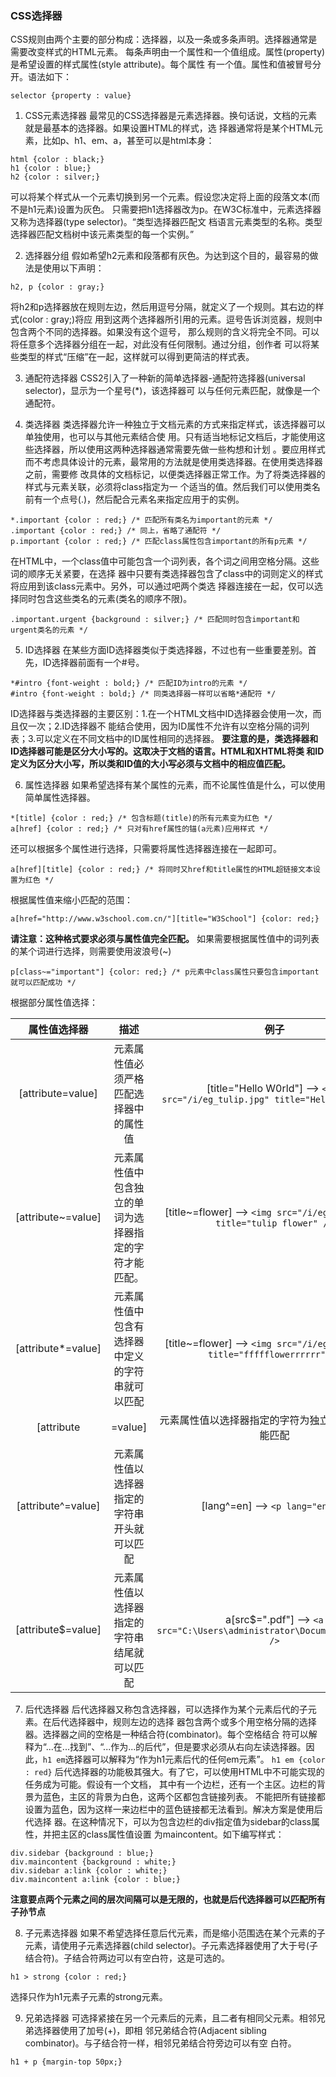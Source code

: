 ### CSS选择器

CSS规则由两个主要的部分构成：选择器，以及一条或多条声明。选择器通常是需要改变样式的HTML元素。
每条声明由一个属性和一个值组成。属性(property)是希望设置的样式属性(style attribute)。每个属性
有一个值。属性和值被冒号分开。语法如下：
```
selector {property : value}
```

1. CSS元素选择器
最常见的CSS选择器是元素选择器。换句话说，文档的元素就是最基本的选择器。如果设置HTML的样式，选
择器通常将是某个HTML元素，比如p、h1、em、a，甚至可以是html本身：
```
html {color : black;}
h1 {color : blue;}
h2 {color : silver;}
```
可以将某个样式从一个元素切换到另一个元素。假设您决定将上面的段落文本(而不是h1元素)设置为灰色。
只需要把h1选择器改为p。在W3C标准中，元素选择器又称为选择器(type selector)。“类型选择器匹配文
档语言元素类型的名称。类型选择器匹配文档树中该元素类型的每一个实例。”

2. 选择器分组
假如希望h2元素和段落都有灰色。为达到这个目的，最容易的做法是使用以下声明：
```
h2, p {color : gray;}
```
将h2和p选择器放在规则左边，然后用逗号分隔，就定义了一个规则。其右边的样式(color : gray;)将应
用到这两个选择器所引用的元素。逗号告诉浏览器，规则中包含两个不同的选择器。如果没有这个逗号，
那么规则的含义将完全不同。可以将任意多个选择器分组在一起，对此没有任何限制。通过分组，创作者
可以将某些类型的样式“压缩”在一起，这样就可以得到更简洁的样式表。

3. 通配符选择器
CSS2引入了一种新的简单选择器-通配符选择器(universal selector)，显示为一个星号(*)，该选择器可
以与任何元素匹配，就像是一个通配符。

4. 类选择器
类选择器允许一种独立于文档元素的方式来指定样式，该选择器可以单独使用，也可以与其他元素结合使
用。只有适当地标记文档后，才能使用这些选择器，所以使用这两种选择器通常需要先做一些构想和计划
。要应用样式而不考虑具体设计的元素，最常用的方法就是使用类选择器。在使用类选择器之前，需要修
改具体的文档标记，以便类选择器正常工作。为了将类选择器的样式与元素关联，必须将class指定为一
个适当的值。然后我们可以使用类名前有一个点号(.)，然后配合元素名来指定应用于的实例。
```
*.important {color : red;} /* 匹配所有类名为important的元素 */
.important {color : red;} /* 同上，省略了通配符 */
p.important {color : red;} /* 匹配class属性包含important的所有p元素 */
```
在HTML中，一个class值中可能包含一个词列表，各个词之间用空格分隔。这些词的顺序无关紧要，在选择
器中只要有类选择器包含了class中的词则定义的样式将应用到该class元素中。另外，可以通过吧两个类选
择器连接在一起，仅可以选择同时包含这些类名的元素(类名的顺序不限)。
```
.important.urgent {background : silver;} /* 匹配同时包含important和urgent类名的元素 */
```

5. ID选择器
在某些方面ID选择器类似于类选择器，不过也有一些重要差别。首先，ID选择器前面有一个#号。
```
*#intro {font-weight : bold;} /* 匹配ID为intro的元素 */
#intro {font-weight : bold;} /* 同类选择器一样可以省略*通配符 */
```
ID选择器与类选择器的主要区别：1.在一个HTML文档中ID选择器会使用一次，而且仅一次；2.ID选择器不
能结合使用，因为ID属性不允许有以空格分隔的词列表；3.可以定义在不同文档中的ID属性相同的选择器。
**要注意的是，类选择器和ID选择器可能是区分大小写的。这取决于文档的语言。HTML和XHTML将类
和ID定义为区分大小写，所以类和ID值的大小写必须与文档中的相应值匹配。**

6. 属性选择器
如果希望选择有某个属性的元素，而不论属性值是什么，可以使用简单属性选择器。
```
*[title] {color : red;} /* 包含标题(title)的所有元素变为红色 */
a[href] {color : red;} /* 只对有href属性的锚(a元素)应用样式 */
```
还可以根据多个属性进行选择，只需要将属性选择器连接在一起即可。
```
a[href][title] {color : red;} /* 将同时又href和title属性的HTML超链接文本设置为红色 */
```
根据属性值来缩小匹配的范围：
```
a[href="http://www.w3school.com.cn/"][title="W3School"] {color: red;}
```
**请注意：这种格式要求必须与属性值完全匹配。**
如果需要根据属性值中的词列表的某个词进行选择，则需要使用波浪号(~)
```
p[class~="important"] {color: red;} /* p元素中class属性只要包含important就可以匹配成功 */
```
根据部分属性值选择：

|属性值选择器|描述|例子|
|:--------:|:----------------:|:--------:|
|[attribute=value]|元素属性值必须严格匹配选择器中的属性值|[title="Hello W0rld"] --> `<img src="/i/eg_tulip.jpg" title="Hello W0rld" />`|
|[attribute~=value]|元素属性值中包含独立的单词为选择器指定的字符才能匹配。|[title~=flower]  -->  `<img src="/i/eg_tulip.jpg" title="tulip flower" />`|
|[attribute*=value]|元素属性值中包含有选择器中定义的字符串就可以匹配|[title~=flower]   -->  `<img src="/i/eg_tulip.jpg" title="ffffflowerrrrrr" />`|
|[attribute|=value]|元素属性值以选择器指定的字符为独立的单词开头才能匹配|[lang|=en]     -->  `<p lang="en">  <p lang="en-us">`|
|[attribute^=value]|元素属性值以选择器指定的字符串开头就可以匹配|[lang^=en]    -->  `<p lang="ennn">`|
|[attribute$=value]|元素属性值以选择器指定的字符串结尾就可以匹配|a[src$=".pdf"] --> `<a src="C:\Users\administrator\Documents\CSS.pdf" />`|

7. 后代选择器
后代选择器又称包含选择器，可以选择作为某个元素后代的子元素。在后代选择器中，规则左边的选择
器包含两个或多个用空格分隔的选择器。选择器之间的空格是一种结合符(combinator)。每个空格结合
符可以解释为“...在...找到”、“...作为...的后代”，但是要求必须从右向左读选择器。因此，`h1
 em`选择器可以解释为“作为h1元素后代的任何em元素”。
 `h1 em {color : red}`
后代选择器的功能极其强大。有了它，可以使用HTML中不可能实现的任务成为可能。假设有一个文档，
其中有一个边栏，还有一个主区。边栏的背景为蓝色，主区的背景为白色，这两个区都包含链接列表。
不能把所有链接都设置为蓝色，因为这样一来边栏中的蓝色链接都无法看到。解决方案是使用后代选择
器。在这种情况下，可以为包含边栏的div指定值为sidebar的class属性，并把主区的class属性值设置
为maincontent。如下编写样式：
```
div.sidebar {background : blue;}
div.maincontent {background : white;}
div.sidebar a:link {color : white;}
div.maincontent a:link {color : blue;}
```
**注意要点两个元素之间的层次间隔可以是无限的，也就是后代选择器可以匹配所有子孙节点**

8. 子元素选择器
如果不希望选择任意后代元素，而是缩小范围选在某个元素的子元素，请使用子元素选择器(child
selector)。子元素选择器使用了大于号(子结合符)。子结合符两边可以有空白符，这是可选的。
```
h1 > strong {color : red;}
```
选择只作为h1元素子元素的strong元素。

9. 兄弟选择器
可选择紧接在另一个元素后的元素，且二者有相同父元素。相邻兄弟选择器使用了加号(+)，即相
邻兄弟结合符(Adjacent sibling combinator)。与子结合符一样，相邻兄弟结合符旁边可以有空
白符。
```
h1 + p {margin-top 50px;}
```